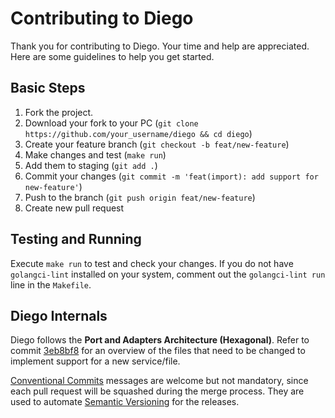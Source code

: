 # Contributing to Diego

Thank you for contributing to Diego. Your time and help are appreciated. Here are some guidelines to help you get started.

## Basic Steps

1. Fork the project.
1. Download your fork to your PC (`git clone https://github.com/your_username/diego && cd diego`)
1. Create your feature branch (`git checkout -b feat/new-feature`)
1. Make changes and test (`make run`)
1. Add them to staging (`git add .`)
1. Commit your changes (`git commit -m 'feat(import): add support for new-feature'`)
1. Push to the branch (`git push origin feat/new-feature`)
1. Create new pull request

## Testing and Running

Execute `make run` to test and check your changes. If you do not have `golangci-lint` installed on your system, comment out the `golangci-lint run` line in the `Makefile`.

## Diego Internals

Diego follows the **Port and Adapters Architecture (Hexagonal)**. Refer to commit [3eb8bf8](https://github.com/ttybitnik/diego/commit/3eb8bf8c4ff034c0383a258be3eda1b966aa1e86) for an overview of the files that need to be changed to implement support for a new service/file.

[Conventional Commits](https://www.conventionalcommits.org/) messages are welcome but not mandatory, since each pull request will be squashed during the merge process. They are used to automate [Semantic Versioning](https://semver.org/) for the releases.
